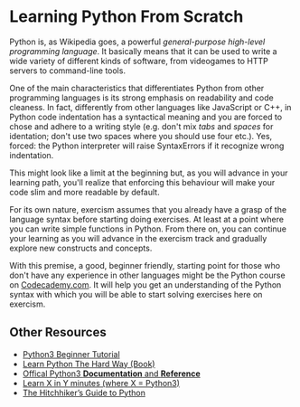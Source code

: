 # Learning Python From Scratch
Python is, as Wikipedia goes, a powerful *general-purpose high-level programming language*. It basically means that it can be used to write a wide variety of different kinds of software, from videogames to HTTP servers to command-line tools.

One of the main characteristics that differentiates Python from other programming languages is its strong emphasis on readability and code cleaness. In fact, differently from other languages like JavaScript or C++, in Python code indentation has a syntactical meaning and you are forced to chose and adhere to a writing style (e.g. don't mix *tabs* and *spaces* for identation; don't use two spaces where you should use four etc.). Yes, forced: the Python interpreter will raise SyntaxErrors if it recognize wrong indentation.

This might look like a limit at the beginning but, as you will advance in your learning path, you'll realize that enforcing this behaviour will make your code slim and more readable by default.

For its own nature, exercism assumes that you already have a grasp of the language syntax before starting doing exercises. At least at a point where you can write simple functions in Python. From there on, you can continue your learning as you will advance in the exercism track and gradually explore new constructs and concepts.

With this premise, a good, beginner friendly, starting point for those who don't have any experience in other languages might be the Python course on [Codecademy.com](https://www.codecademy.com/). It will help you get an understanding of the Python syntax with which you will be able to start solving exercises here on exercism.

## Other Resources

- [Python3 Beginner Tutorial](https://www.youtube.com/playlist?list=PL1A2CSdiySGJd0LJRRSwQZbPZaDP0q67j)
- [Learn Python The Hard Way (Book)](http://learnpythonthehardway.org/book/)
- [Offical Python3 **Documentation** and **Reference**](https://docs.python.org/3/)
- [Learn X in Y minutes (where X = Python3)](https://learnxinyminutes.com/docs/python3/)
- [The Hitchhiker’s Guide to Python](http://docs.python-guide.org/en/latest/)
